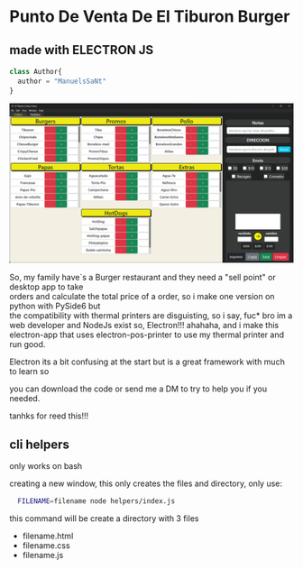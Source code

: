 
# Punto De Venta De **El Tiburon Burger**

## made with **ELECTRON JS**

``` js
class Author{
  author = "ManuelsSaNt"
}
```

![An image of running App](./assets/appruning.png "Running app")

So, my family have`s a Burger restaurant and they need a "sell point" or desktop app to take  
orders and calculate the total price of a order, so i make one version on python with PySide6 but  
the compatibility with thermal printers are disguisting, so i say, fuc* bro im a web developer
and NodeJs exist so, Electron!!! ahahaha, and i make this electron-app that uses electron-pos-printer
to use my thermal printer and run good.

Electron its a bit confusing at the start but is a great framework with much to learn so

you can download the code or send me a DM to try to help you if you needed.

tanhks for reed this!!!

## cli helpers

only works on bash

creating a new window, this only creates the files and directory, only use:

``` bash
  FILENAME=filename node helpers/index.js
```

this command will be create a directory with 3 files

- filename.html
- filename.css
- filename.js
